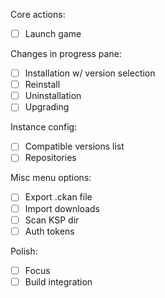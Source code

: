 Core actions:

- [ ] Launch game

Changes in progress pane:

- [ ] Installation w/ version selection
- [ ] Reinstall
- [ ] Uninstallation
- [ ] Upgrading

Instance config:

- [ ] Compatible versions list
- [ ] Repositories

Misc menu options:

- [ ] Export .ckan file
- [ ] Import downloads
- [ ] Scan KSP dir
- [ ] Auth tokens

Polish:

- [ ] Focus
- [ ] Build integration
